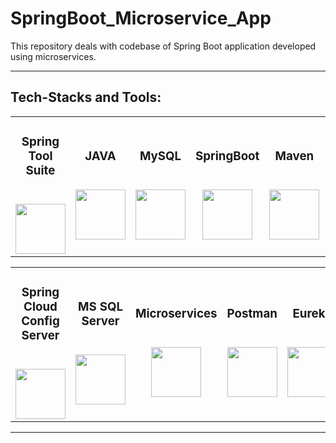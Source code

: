 # SpringBoot_Microservice_App
This repository deals with codebase of Spring Boot application developed using microservices.

<hr>

<h2>Tech-Stacks and Tools:</h2>
<table width = 100%>
<tbody>
<tr align="top">
<td width="40%" align="center">
<h3 dir="auto"><span>Spring Tool Suite</span><br><br></h3>
<a><img src="https://pbs.twimg.com/profile_images/1235954979783012354/t9lO8UAz_400x400.png" height = "80" width = "80"></a>
</td>
<td width="40%" align="center">
<h3 dir="auto"><span>JAVA</span><br><br></h3>
<a><img src="https://cdn-icons-png.flaticon.com/512/5968/5968282.png" height = "80" width = "80"></a>
</td>
<td width="40%" align="center">
<h3 dir="auto"><span>MySQL</span><br><br></h3>
<a><img src="https://www.freepnglogos.com/uploads/logo-mysql-png/logo-mysql-mysql-logo-png-images-are-download-crazypng-21.png" height = "80" width = "80"></a>
</td>
<td width="40%" align="center">
<h3 dir="auto"><span>SpringBoot</span><br><br></h3>
<a><img src="https://res.cloudinary.com/startup-grind/image/upload/c_fill,dpr_2.0,f_auto,g_center,q_auto:good/v1/gcs/platform-data-dsc/events/spring-boot-1_5zDxm9B.jpg" height = "80" width = "80"></a>
</td>
<td width="40%" align="center">
<h3 dir="auto"><span>Maven</span><br><br></h3>
<a><img src="https://w7.pngwing.com/pngs/130/892/png-transparent-apache-tomcat-apache-http-server-web-server-java-servlet-javaserver-pages-others-miscellaneous-text-logo-thumbnail.png" height = "80" width = "80"></a>
</td>
<td width="40%" align="center">
<h3 dir="auto"><span>Hibernate</span><br><br></h3>
<a><img src="https://www.javatpoint.com/images/hibernate/hibernate2.png" height = "80" width = "80"></a>
</td>

</tr>
</td>
</tr>
</tbody>
</table>

<table width = 100%>
<tbody>
<tr align="top">
<td width="40%" align="center">
<h3 dir="auto"><span>Spring Cloud Config Server</span><br><br></h3>
<a><img src="https://dz2cdn1.dzone.com/storage/temp/8622838-springcloud.png" height = "80" width = "80"></a>
</td>
<td width="40%" align="center">
<h3 dir="auto"><span>MS SQL Server</span><br><br></h3>
<a><img src="https://cdn-icons-png.flaticon.com/512/5968/5968409.png" height = "80" width = "80"></a>
</td>
<td width="40%" align="center">
<h3 dir="auto"><span>Microservices</span><br><br></h3>
<a><img src="https://encrypted-tbn0.gstatic.com/images?q=tbn:ANd9GcTJS5IT1VROiAK48oyr6w7hd5Ktw-ZZl3L8jA&usqp=CAU" height = "80" width = "80"></a>
</td>
<td width="40%" align="center">
<h3 dir="auto"><span>Postman</span><br><br></h3>
<a><img src="https://img.uxwing.com/wp-content/themes/uxwing/download/brands-social-media/postman-icon.png" height = "80" width = "80"></a>
</td>
<td width="40%" align="center">
<h3 dir="auto"><span> Eureka </span><br><br></h3>
<a><img src="https://4.bp.blogspot.com/-trV5mHmQdfE/XBZ8OmhhdwI/AAAAAAAAITA/jcJgWXbOy3AHO89lwV0SIrcepN-3d25BwCLcBGAs/s1600/GvuCOnQi_400x400.jpg" height = "80" width = "80"></a>
</td>
<td width="40%" align="center">
<h3 dir="auto"><span>API Gateway</span><br><br></h3>
<a><img src="https://www.clipartmax.com/png/middle/195-1955710_api-gateway-icon-assertible-logo-aws-api-gateway-logo.png" height = "80" width = "80"></a>
</td>
</tr>
</td>
</tr>
</tbody>
</table>

<hr>
